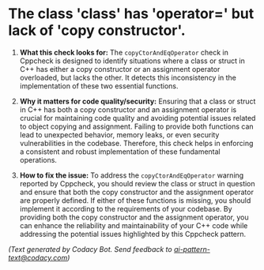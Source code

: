 # The class 'class' has 'operator=' but lack of 'copy constructor'.

1. **What this check looks for:**
   The `copyCtorAndEqOperator` check in Cppcheck is designed to identify situations where a class or struct in C++ has either a copy constructor or an assignment operator overloaded, but lacks the other. It detects this inconsistency in the implementation of these two essential functions.

2. **Why it matters for code quality/security:**
   Ensuring that a class or struct in C++ has both a copy constructor and an assignment operator is crucial for maintaining code quality and avoiding potential issues related to object copying and assignment. Failing to provide both functions can lead to unexpected behavior, memory leaks, or even security vulnerabilities in the codebase. Therefore, this check helps in enforcing a consistent and robust implementation of these fundamental operations.

3. **How to fix the issue:**
   To address the `copyCtorAndEqOperator` warning reported by Cppcheck, you should review the class or struct in question and ensure that both the copy constructor and the assignment operator are properly defined. If either of these functions is missing, you should implement it according to the requirements of your codebase. By providing both the copy constructor and the assignment operator, you can enhance the reliability and maintainability of your C++ code while addressing the potential issues highlighted by this Cppcheck pattern.

_(Text generated by Codacy Bot. Send feedback to ai-pattern-text@codacy.com)_
